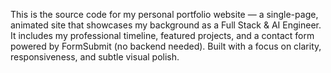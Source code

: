 This is the source code for my personal portfolio website — a single-page, animated site that showcases my background as a Full Stack & AI Engineer. It includes my professional timeline, featured projects, and a contact form powered by FormSubmit (no backend needed). Built with a focus on clarity, responsiveness, and subtle visual polish.

